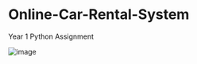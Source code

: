 # Online-Car-Rental-System
Year 1 Python Assignment

![image](https://user-images.githubusercontent.com/80668891/192732421-5af9f780-6f7e-49fe-803e-79b43aab81df.png)
